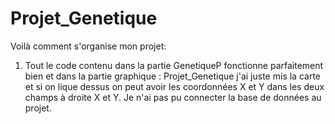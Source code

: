 # Projet_Genetique
Voilà comment s'organise mon projet:
1. Tout le code contenu dans la partie GenetiqueP fonctionne parfaitement bien et dans la partie graphique : Projet_Genetique j'ai juste mis la carte et si on lique dessus on peut avoir les coordonnées X et Y dans les deux champs à droite X et Y.
Je n'ai pas pu connecter la base de données au projet.
